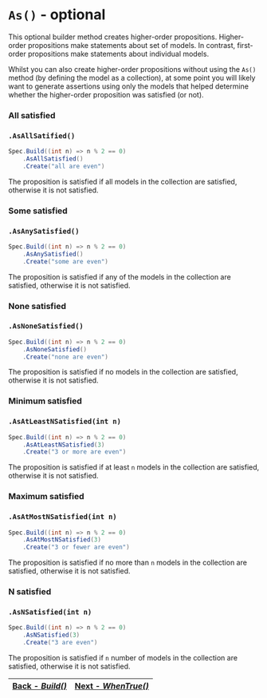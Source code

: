 # `As()` - optional

This optional builder method creates higher-order propositions.
Higher-order propositions make statements about set of models.
In contrast, first-order propositions make statements about individual models.

Whilst you can also create higher-order propositions without using the `As()` method (by defining the 
model as a collection), at some point you will likely want to generate assertions using only the models that 
helped determine whether the higher-order proposition was satisfied (or not).

### All satisfied

### `.AsAllSatified()`

```csharp
Spec.Build((int n) => n % 2 == 0)
    .AsAllSatisfied()
    .Create("all are even")
```

The proposition is satisfied if all models in the collection are satisfied, otherwise it is not satisfied.

### Some satisfied

### `.AsAnySatisfied()`

```csharp
Spec.Build((int n) => n % 2 == 0)
    .AsAnySatisfied()
    .Create("some are even")
```

The proposition is satisfied if any of the models in the collection are satisfied, otherwise it is not satisfied.

### None satisfied

### `.AsNoneSatisfied()`

```csharp
Spec.Build((int n) => n % 2 == 0)
    .AsNoneSatisfied()
    .Create("none are even")
```

The proposition is satisfied if no models in the collection are satisfied, otherwise it is not satisfied.

### Minimum satisfied

### `.AsAtLeastNSatisfied(int n)`

```csharp
Spec.Build((int n) => n % 2 == 0)
    .AsAtLeastNSatisfied(3)
    .Create("3 or more are even")
```

The proposition is satisfied if at least `n` models in the collection are satisfied, otherwise it is not satisfied.

### Maximum satisfied

### `.AsAtMostNSatisfied(int n)`

```csharp
Spec.Build((int n) => n % 2 == 0)
    .AsAtMostNSatisfied(3)
    .Create("3 or fewer are even")
```

The proposition is satisfied if no more than `n` models in the collection are satisfied, otherwise it is not 
satisfied.

### N satisfied

### `.AsNSatisfied(int n)`

```csharp
Spec.Build((int n) => n % 2 == 0)
    .AsNSatisfied(3)
    .Create("3 are even")
```

The proposition is satisfied if `n` number of models in the collection are satisfied, otherwise it is not 
satisfied.

| [Back - _Build()_](./Build.md) | [Next - _WhenTrue()_](./WhenTrue.md) |
|:------------------------------:|:------------------------------------:|
